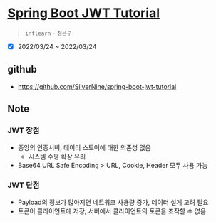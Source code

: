 # [Spring Boot JWT Tutorial](https://www.inflearn.com/course/%EC%8A%A4%ED%94%84%EB%A7%81%EB%B6%80%ED%8A%B8-jwt/dashboard)

> `inflearn` - `정은구`

- [x] 2022/03/24 ~ 2022/03/24

## github

- <https://github.com/SilverNine/spring-boot-jwt-tutorial>

## Note

### JWT 장점

- 중앙의 인증서버, 데이터 스토어에 대한 의존성 없음
  - 시스템 수평 확장 유리
- Base64 URL Safe Encoding > URL, Cookie, Header 모두 사용 가능

### JWT 단점

- Payload의 정보가 많아지면 네트워크 사용량 증가, 데이터 설계 고려 필요
- 토큰이 클라이언트에 저장, 서버에서 클라이언트의 토큰을 조작할 수 없음
